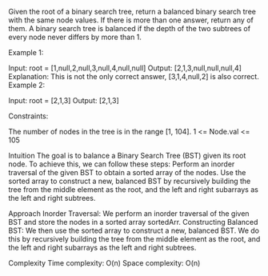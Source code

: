 Given the root of a binary search tree, return a balanced binary search tree with the same node values. If there is more than one answer, return any of them.
A binary search tree is balanced if the depth of the two subtrees of every node never differs by more than 1.


Example 1:

Input: root = [1,null,2,null,3,null,4,null,null]
Output: [2,1,3,null,null,null,4]
Explanation: This is not the only correct answer, [3,1,4,null,2] is also correct.
Example 2:

Input: root = [2,1,3]
Output: [2,1,3]
 

Constraints:

The number of nodes in the tree is in the range [1, 104].
1 <= Node.val <= 105



Intuition
The goal is to balance a Binary Search Tree (BST) given its root node. 
To achieve this, we can follow these steps:
Perform an inorder traversal of the given BST to obtain a sorted array of the nodes.
Use the sorted array to construct a new, balanced BST by recursively building the tree from the middle element as the root, and the left and right subarrays as the left and right subtrees.

Approach
Inorder Traversal: We perform an inorder traversal of the given BST and store the nodes in a sorted array sortedArr.
Constructing Balanced BST: We then use the sorted array to construct a new, balanced BST. We do this by recursively building the tree from the middle element as the root, and the left and right subarrays as the left and right subtrees.

Complexity
Time complexity: O(n)
Space complexity: O(n)